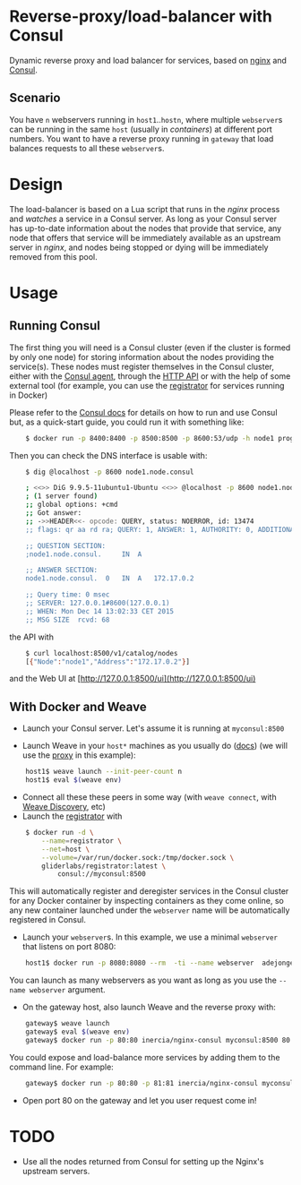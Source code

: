 Reverse-proxy/load-balancer with Consul
=======================================

Dynamic reverse proxy and load balancer for services, based on
[nginx](http://nginx.org) and [Consul](http://www.consul.io).

Scenario
--------

You have `n` webservers running in `host1`..`hostn`, where multiple `webserver`s
can be running in the same `host` (usually in _containers_) at different port numbers.
You want to have a reverse proxy running in `gateway` that load balances requests
to all these `webserver`s. 

Design
======

The load-balancer is based on a Lua script that runs in the _nginx_ process and
_watches_ a service in a Consul server. As long as your Consul server has
up-to-date information about the nodes that provide that service, any node
that offers that service will be immediately available as an upstream server
in _nginx_, and nodes being stopped or dying will be immediately removed from
this pool.

Usage
=====

Running Consul
--------------

The first thing you will need is a Consul cluster (even if the cluster is formed by
only one node) for storing information about the nodes providing
the service(s). These nodes must register themselves in the Consul cluster,
either with the [Consul agent](https://www.consul.io/docs/agent/basics.html),
through the [HTTP API](https://www.consul.io/docs/agent/http/catalog.html)
or with the help of some external tool (for example, you can use the
[registrator](https://github.com/gliderlabs/registrator) for services running in Docker)

Please refer to the [Consul docs](https://www.consul.io/docs/index.html) for details
on how to run and use Consul but, as a quick-start guide, you could run it with something like:

```Bash
    $ docker run -p 8400:8400 -p 8500:8500 -p 8600:53/udp -h node1 progrium/consul -server -bootstrap -ui-dir /ui
```

Then you can check the DNS interface is usable with:

```Bash
    $ dig @localhost -p 8600 node1.node.consul

    ; <<>> DiG 9.9.5-11ubuntu1-Ubuntu <<>> @localhost -p 8600 node1.node.consul
    ; (1 server found)
    ;; global options: +cmd
    ;; Got answer:
    ;; ->>HEADER<<- opcode: QUERY, status: NOERROR, id: 13474
    ;; flags: qr aa rd ra; QUERY: 1, ANSWER: 1, AUTHORITY: 0, ADDITIONAL: 0

    ;; QUESTION SECTION:
    ;node1.node.consul.		IN	A

    ;; ANSWER SECTION:
    node1.node.consul.	0	IN	A	172.17.0.2

    ;; Query time: 0 msec
    ;; SERVER: 127.0.0.1#8600(127.0.0.1)
    ;; WHEN: Mon Dec 14 13:02:33 CET 2015
    ;; MSG SIZE  rcvd: 68
```

the API with

```Bash
    $ curl localhost:8500/v1/catalog/nodes
    [{"Node":"node1","Address":"172.17.0.2"}]
```

and the Web UI at [http://127.0.0.1:8500/ui](http://127.0.0.1:8500/ui)

With Docker and Weave
---------------------

- Launch your Consul server. Let's assume it is running at `myconsul:8500`

- Launch Weave in your `host*` machines as you usually do
([docs](http://docs.weave.works/weave/latest_release/))
(we will use the [proxy](http://docs.weave.works/weave/latest_release/proxy.html) 
in this example):

```Bash
    host1$ weave launch --init-peer-count n
    host1$ eval $(weave env)
```

- Connect all these these peers in some way (with `weave connect`,
with [Weave Discovery](https://github.com/weaveworks/discovery), etc)
- Launch the [registrator](https://github.com/gliderlabs/registrator) with

```Bash
    $ docker run -d \
        --name=registrator \
        --net=host \
        --volume=/var/run/docker.sock:/tmp/docker.sock \
        gliderlabs/registrator:latest \
            consul://myconsul:8500
```

This will automatically register and deregister services in the Consul cluster
for any Docker container by inspecting containers as they come online, so any
new container launched under the `webserver` name will be automatically
registered in Consul.

- Launch your `webserver`s. In this example, we use a minimal `webserver`
that listens on port 8080:

```Bash
    host1$ docker run -p 8080:8080 --rm  -ti --name webserver  adejonge/helloworld
```

You can launch as many webservers as you want as long as you use the
`--name webserver` argument.

- On the gateway host, also launch Weave and the reverse proxy with:

```Bash
    gateway$ weave launch
    gateway$ eval $(weave env)
    gateway$ docker run -p 80:80 inercia/nginx-consul myconsul:8500 80:webserver
```

You could expose and load-balance more services by adding them to the
command line. For example:

```Bash
    gateway$ docker run -p 80:80 -p 81:81 inercia/nginx-consul myconsul:8500 80:webserver 81:graphite
```

- Open port 80 on the gateway and let you user request come in!

TODO
====

- Use all the nodes returned from Consul for setting up the Nginx's upstream servers.


